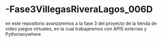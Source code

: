 # -Fase3VillegasRiveraLagos_006D
en este repositorio avanzaremos a la fase 3 del proyecto de la tienda de video juegos virtuales, en la cual trabajaremos con APIS externas y Pythonanywhere
